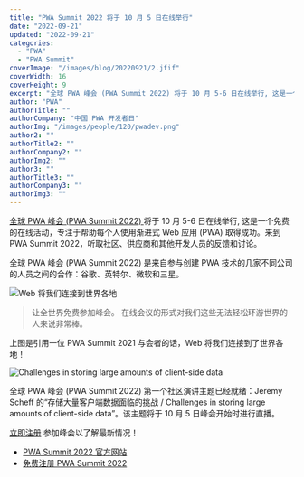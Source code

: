 ```yaml
---
title: "PWA Summit 2022 将于 10 月 5 日在线举行"
date: "2022-09-21"
updated: "2022-09-21"
categories: 
  - "PWA"
  - "PWA Summit"
coverImage: "/images/blog/20220921/2.jfif"
coverWidth: 16
coverHeight: 9
excerpt: "全球 PWA 峰会 (PWA Summit 2022) 将于 10 月 5-6 日在线举行, 这是一个免费的在线活动，专注于帮助每个人使用渐进式 Web 应用 (PWA) 取得成功。来到 PWA Summit 2022，听取社区、供应商和其他开发人员的反馈和讨论。全球 PWA 峰会 (PWA Summit 2022) 是来自参与创建 PWA 技术的几家不同公司的人员之间的合作：谷歌、英特尔、微软和三星。"
author: "PWA"
authorTitle: ""
authorCompany: "中国 PWA 开发者日"
authorImg: "/images/people/120/pwadev.png"
author2: ""
authorTitle2: ""
authorCompany2: ""
authorImg2: ""
author3: ""
authorTitle3: ""
authorCompany3: ""
authorImg3: ""
---
```


[全球 PWA 峰会 (PWA Summit 2022) ](https://pwasummit.org/)将于 10 月 5-6 日在线举行, 这是一个免费的在线活动，专注于帮助每个人使用渐进式 Web 应用 (PWA) 取得成功。来到 PWA Summit 2022，听取社区、供应商和其他开发人员的反馈和讨论。

全球 PWA 峰会 (PWA Summit 2022) 是来自参与创建 PWA 技术的几家不同公司的人员之间的合作：谷歌、英特尔、微软和三星。

![Web 将我们连接到世界各地](/images/blog/20220921/1.jfif)

> 让全世界免费参加峰会。 在线会议的形式对我们这些无法轻松环游世界的人来说非常棒。

上图是引用一位 PWA Summit 2021 与会者的话，Web 将我们连接到了世界各地！

![Challenges in storing large amounts of client-side data](/images/blog/20220921/3.jfif)

全球 PWA 峰会 (PWA Summit 2022) 第一个社区演讲主题已经就绪：Jeremy Scheff 的“存储大量客户端数据面临的挑战 / Challenges in storing large amounts of client-side data”。该主题将于 10 月 5 日峰会开始时进行直播。

[立即注册](https://ti.to/pwasummit/2022) 参加峰会以了解最新情况！

 
- [PWA Summit 2022 官方网站](https://pwasummit.org/)
- [免费注册 PWA Summit 2022](https://ti.to/pwasummit/2022)